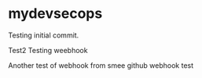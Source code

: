 # mydevsecops

Testing initial commit.

Test2
Testing weebhook

Another test of webhook from smee
github webhook test

